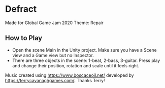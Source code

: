 # Defract

Made for Global Game Jam 2020 
Theme: Repair

## How to Play ##
* Open the scene Main in the Unity project. Make sure you have a Scene view and a Game view but no Inspector.
* There are three objects in the scene: 1-beat, 2-bass, 3-guitar. Press play and change their position, rotation and scale until it feels right.

Music created using https://www.boscaceoil.net/ developed by https://terrycavanaghgames.com/. Thanks Terry!
